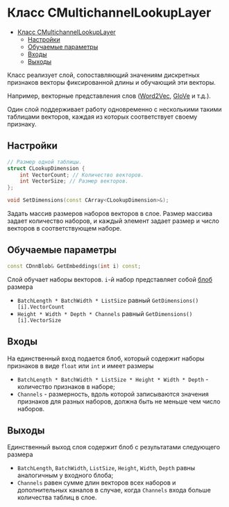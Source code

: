 # Класс CMultichannelLookupLayer

<!-- TOC -->

- [Класс CMultichannelLookupLayer](#класс-cmultichannellookuplayer)
    - [Настройки](#настройки)
    - [Обучаемые параметры](#обучаемые-параметры)
    - [Входы](#входы)
    - [Выходы](#выходы)

<!-- /TOC -->

Класс реализует слой, сопоставляющий значениям дискретных признаков векторы фиксированной длины и обучающий эти векторы.

Например, векторные представления слов ([Word2Vec](https://en.wikipedia.org/wiki/Word2vec), [GloVe](https://en.wikipedia.org/wiki/GloVe_(machine_learning)) и т.д.).

Один слой поддерживает работу одновременно с несколькими такими таблицами векторов, каждая из которых соответствует своему признаку.

## Настройки

```c++
// Размер одной таблицы.
struct CLookupDimension {
    int VectorCount; // Количество векторов.
    int VectorSize; // Размер векторов.
};

void SetDimensions(const CArray<CLookupDimension>&);
```

Задать массив размеров наборов векторов в слое. Размер массива задает количество наборов, и каждый элемент задает размер и число векторов в соответствующем наборе.

## Обучаемые параметры

```c++
const CDnnBlob& GetEmbeddings(int i) const;
```

Слой обучает наборы векторов. `i`-й набор представляет собой [блоб](DnnBlob.md) размера

- `BatchLength * BatchWidth * ListSize` равный `GetDimensions()[i].VectorCount`
- `Height * Width * Depth * Channels` равный `GetDimensions()[i].VectorSize`

## Входы

На единственный вход подается блоб, который содержит наборы признаков в виде `float` или `int` и имеет размеры

- `BatchLength * BatchWidth * ListSize * Height * Width * Depth` - количество признаков в наборе;
- `Channels` - размерность, вдоль которой записываются значения признаков для разных наборов, должна быть не меньше чем число наборов.

## Выходы

Единственный выход слоя содержит блоб с результатами следующего размера

- `BatchLength`, `BatchWidth`, `ListSize`, `Height`, `Width`, `Depth` равны аналогичным у входного блоба;
- `Channels` равен сумме длин векторов всех наборов и дополнительных каналов в случае, когда `Channels` входа больше количества таблиц в слое.
